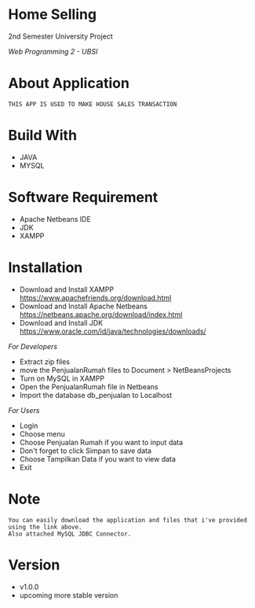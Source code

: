 # Home Selling

2nd Semester University Project

_Web Programming 2 - UBSI_

# About Application
```THIS APP IS USED TO MAKE HOUSE SALES TRANSACTION```

# Build With
* JAVA
* MYSQL

# Software Requirement
* Apache Netbeans IDE
* JDK
* XAMPP

# Installation
* Download and Install XAMPP
  https://www.apachefriends.org/download.html
* Download and Install Apache Netbeans
  https://netbeans.apache.org/download/index.html
* Download and Install JDK
  https://www.oracle.com/id/java/technologies/downloads/
  
_For Developers_
* Extract zip files
* move the PenjualanRumah files to Document > NetBeansProjects
* Turn on MySQL in XAMPP
* Open the PenjualanRumah file in Netbeans
* Import the database db_penjualan to Localhost
  
_For Users_
* Login
* Choose menu
* Choose Penjualan Rumah if you want to input data
* Don't forget to click Simpan to save data
* Choose Tampilkan Data if you want to view data
* Exit

# Note
```
You can easily download the application and files that i've provided using the link above.
Also attached MySQL JDBC Connector.
```

# Version
* v1.0.0
* upcoming more stable version
